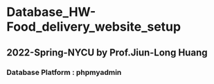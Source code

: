 # Database_HW-Food_delivery_website_setup
## 2022-Spring-NYCU by Prof.Jiun-Long Huang
### Database Platform : phpmyadmin
